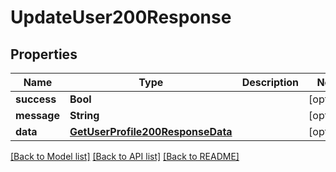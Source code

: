 # UpdateUser200Response

## Properties
Name | Type | Description | Notes
------------ | ------------- | ------------- | -------------
**success** | **Bool** |  | [optional] 
**message** | **String** |  | [optional] 
**data** | [**GetUserProfile200ResponseData**](GetUserProfile200ResponseData.md) |  | [optional] 

[[Back to Model list]](../README.md#documentation-for-models) [[Back to API list]](../README.md#documentation-for-api-endpoints) [[Back to README]](../README.md)


